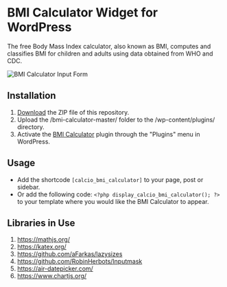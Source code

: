 # BMI Calculator Widget for WordPress

The free Body Mass Index calculator, also known as BMI, computes and classifies BMI for children and adults using data obtained from WHO and CDC.

![BMI Calculator Input Form](/assets/images/screenshot-1.png "BMI Calculator Input Form")

## Installation

1. [Download](https://github.com/pub-calculator-io/bmi-calculator/archive/refs/heads/master.zip) the ZIP file of this repository.
2. Upload the /bmi-calculator-master/ folder to the /wp-content/plugins/ directory.
3. Activate the [BMI Calculator](https://www.calculator.io/bmi-calculator/ "BMI Calculator Homepage") plugin through the "Plugins" menu in WordPress.

## Usage
* Add the shortcode `[calcio_bmi_calculator]` to your page, post or sidebar.
* Or add the following code: `<?php display_calcio_bmi_calculator(); ?>` to your template where you would like the BMI Calculator to appear.

## Libraries in Use
1. https://mathjs.org/
2. https://katex.org/
3. https://github.com/aFarkas/lazysizes
4. https://github.com/RobinHerbots/Inputmask
5. https://air-datepicker.com/
6. https://www.chartjs.org/
